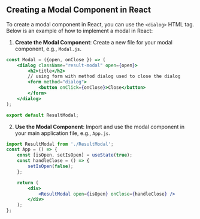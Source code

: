 ## Creating a Modal Component in React

To create a modal component in React, you can use the `<dialog>` HTML tag. Below is an example of how to implement a modal in React:

1. **Create the Modal Component**: Create a new file for your modal component, e.g., `Modal.js`.

```jsx
const Modal = ({open, onClose }) => (
    <dialog className="result-modal" open={open}>
        <h2>title</h2>
        // using form with method dialog used to close the dialog
        <form method="dialog">
            <button onClick={onClose}>Close</button>
        </form>
    </dialog>
);

export default ResultModal;
```

2. **Use the Modal Component**: Import and use the modal component in your main application file, e.g., `App.js`.

```jsx
import ResultModal from './ResultModal';
const App = () => {
    const [isOpen, setIsOpen] = useState(true);
    const handleClose = () => {
        setIsOpen(false);
    };

    return (
        <div>
            <ResultModal open={isOpen} onClose={handleClose} />
        </div>
    );
};
```
